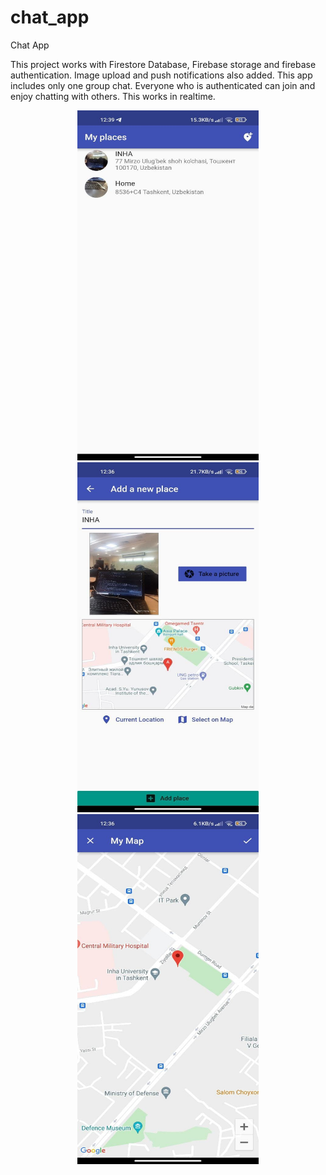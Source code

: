 # chat_app

Chat App

This project works with Firestore Database, Firebase storage and firebase authentication. 
Image upload and push notifications also added.
This app includes only one group chat. 
Everyone who is authenticated can join  and enjoy chatting with others. This works in realtime.

<p align="center">
  <img src="https://github.com/MrSobirov/great_places_app/blob/master/readme_asset/list.jpg" width="290" height="560" title="hover text">
  <img src="https://github.com/MrSobirov/great_places_app/blob/master/readme_asset/new.jpg" width="290" height="560" alt="accessibility text">
  <img src="https://github.com/MrSobirov/great_places_app/blob/master/readme_asset/map.jpg" width="290" height="560" alt="accessibility text">
</p>

